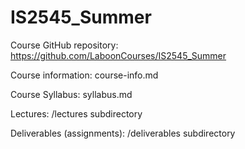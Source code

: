 # IS2545_Summer

Course GitHub repository: https://github.com/LaboonCourses/IS2545_Summer

Course information: course-info.md

Course Syllabus: syllabus.md

Lectures: /lectures subdirectory

Deliverables (assignments): /deliverables subdirectory